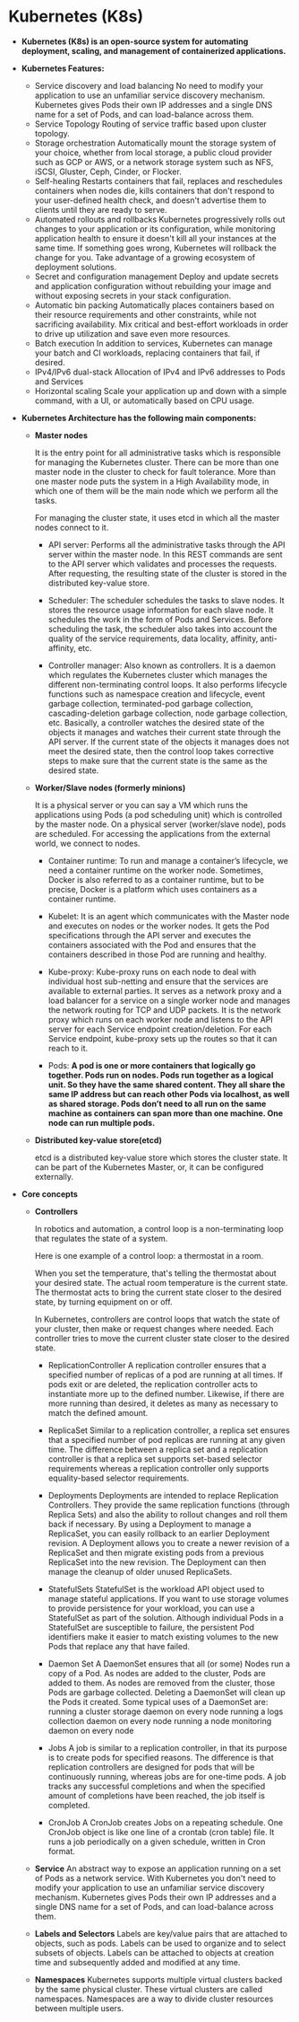 # Kubernetes (K8s)

* **Kubernetes (K8s) is an open-source system for automating deployment, scaling, and management of containerized applications.**
* **Kubernetes Features:**
  * Service discovery and load balancing
  No need to modify your application to use an unfamiliar service discovery mechanism. Kubernetes gives Pods their own IP addresses and a single DNS name for a set of Pods, and can load-balance across them.
  * Service Topology
  Routing of service traffic based upon cluster topology.
  * Storage orchestration
  Automatically mount the storage system of your choice, whether from local storage, a public cloud provider such as GCP or AWS, or a network storage system such as NFS, iSCSI, Gluster, Ceph, Cinder, or Flocker.
  * Self-healing
  Restarts containers that fail, replaces and reschedules containers when nodes die, kills containers that don't respond to your user-defined health check, and doesn't advertise them to clients until they are ready to serve.
  * Automated rollouts and rollbacks
  Kubernetes progressively rolls out changes to your application or its configuration, while monitoring application health to ensure it doesn't kill all your instances at the same time. If something goes wrong, Kubernetes will rollback the change for you. Take advantage of a growing ecosystem of deployment solutions.
  * Secret and configuration management
  Deploy and update secrets and application configuration without rebuilding your image and without exposing secrets in your stack configuration.
  * Automatic bin packing
  Automatically places containers based on their resource requirements and other constraints, while not sacrificing availability. Mix critical and best-effort workloads in order to drive up utilization and save even more resources.
  * Batch execution
  In addition to services, Kubernetes can manage your batch and CI workloads, replacing containers that fail, if desired.
  * IPv4/IPv6 dual-stack
  Allocation of IPv4 and IPv6 addresses to Pods and Services
  * Horizontal scaling
  Scale your application up and down with a simple command, with a UI, or automatically based on CPU usage.

* **Kubernetes Architecture has the following main components:**

  * **Master nodes**

    It is the entry point for all administrative tasks which is responsible for managing the Kubernetes cluster. There can be more than one master node in the cluster to check for fault tolerance. More than one master node puts the system in a High Availability mode, in which one of them will be the main node which we perform all the tasks.

    For managing the cluster state, it uses etcd in which all the master nodes connect to it.

    * API server:
    Performs all the administrative tasks through the API server within the master node.
    In this REST commands are sent to the API server which validates and processes the requests.
    After requesting, the resulting state of the cluster is stored in the distributed key-value store.

    * Scheduler:
    The scheduler schedules the tasks to slave nodes. It stores the resource usage information for each slave node.
    It schedules the work in the form of Pods and Services.
    Before scheduling the task, the scheduler also takes into account the quality of the service requirements, data locality, affinity, anti-affinity, etc.

    * Controller manager:
    Also known as controllers.
    It is a daemon which regulates the Kubernetes cluster which manages the different non-terminating control loops.
    It also performs lifecycle functions such as namespace creation and lifecycle, event garbage collection, terminated-pod garbage collection, cascading-deletion garbage collection, node garbage collection, etc.
    Basically, a controller watches the desired state of the objects it manages and watches their current state through the API server. If the current state of the objects it manages does not meet the desired state, then the control loop takes corrective steps to make sure that the current state is the same as the desired state.

  * **Worker/Slave nodes (formerly minions)**

    It is a physical server or you can say a VM which runs the applications using Pods (a pod scheduling unit) which is controlled by the master node. On a physical server (worker/slave node), pods are scheduled. For accessing the applications from the external world, we connect to nodes. 

    * Container runtime:
    To run and manage a container’s lifecycle, we need a container runtime on the worker node.
    Sometimes, Docker is also referred to as a container runtime, but to be precise, Docker is a platform which uses containers as a container runtime.

    * Kubelet:
    It is an agent which communicates with the Master node and executes on nodes or the worker nodes. It gets the Pod specifications through the API server and executes the containers associated with the Pod and ensures that the containers described in those Pod are running and healthy.

    * Kube-proxy:
    Kube-proxy runs on each node to deal with individual host sub-netting and ensure that the services are available to external parties.
    It serves as a network proxy and a load balancer for a service on a single worker node and manages the network routing for TCP and UDP packets.
    It is the network proxy which runs on each worker node and listens to the API server for each Service endpoint creation/deletion.
    For each Service endpoint, kube-proxy sets up the routes so that it can reach to it.

    * Pods:
    **A pod is one or more containers that logically go together. Pods run on nodes. Pods run together as a logical unit. So they have the same shared content. They all share the same IP address but can reach other Pods via localhost, as well as shared storage. Pods don’t need to all run on the same machine as containers can span more than one machine. One node can run multiple pods.**

  * **Distributed key-value store(etcd)**

    etcd is a distributed key-value store which stores the cluster state.
    It can be part of the Kubernetes Master, or, it can be configured externally.

* **Core concepts**

  * **Controllers**

    In robotics and automation, a control loop is a non-terminating loop that regulates the state of a system.

    Here is one example of a control loop: a thermostat in a room.

    When you set the temperature, that's telling the thermostat about your desired state. The actual room temperature is the current state. The thermostat acts to bring the current state closer to the desired state, by turning equipment on or off.

    In Kubernetes, controllers are control loops that watch the state of your cluster, then make or request changes where needed. Each controller tries to move the current cluster state closer to the desired state.

    * ReplicationController
    A replication controller ensures that a specified number of replicas of a pod are running at all times. If pods exit or are deleted, the replication controller acts to instantiate more up to the defined number. Likewise, if there are more running than desired, it deletes as many as necessary to match the defined amount.

    * ReplicaSet
    Similar to a replication controller, a replica set ensures that a specified number of pod replicas are running at any given time. The difference between a replica set and a replication controller is that a replica set supports set-based selector requirements whereas a replication controller only supports equality-based selector requirements.

    * Deployments
    Deployments are intended to replace Replication Controllers. They provide the same replication functions (through Replica Sets) and also the ability to rollout changes and roll them back if necessary.
    By using a Deployment to manage a ReplicaSet, you can easily rollback to an earlier Deployment revision. A Deployment allows you to create a newer revision of a ReplicaSet and then migrate existing pods from a previous ReplicaSet into the new revision. The Deployment can then manage the cleanup of older unused ReplicaSets.

    * StatefulSets
    StatefulSet is the workload API object used to manage stateful applications.
    If you want to use storage volumes to provide persistence for your workload, you can use a StatefulSet as part of the solution. Although individual Pods in a StatefulSet are susceptible to failure, the persistent Pod identifiers make it easier to match existing volumes to the new Pods that replace any that have failed.

    * Daemon Set
    A DaemonSet ensures that all (or some) Nodes run a copy of a Pod. As nodes are added to the cluster, Pods are added to them. As nodes are removed from the cluster, those Pods are garbage collected. Deleting a DaemonSet will clean up the Pods it created.
    Some typical uses of a DaemonSet are:
    running a cluster storage daemon on every node
    running a logs collection daemon on every node
    running a node monitoring daemon on every node

    * Jobs
    A job is similar to a replication controller, in that its purpose is to create pods for specified reasons. The difference is that replication controllers are designed for pods that will be continuously running, whereas jobs are for one-time pods. A job tracks any successful completions and when the specified amount of completions have been reached, the job itself is completed.

    * CronJob
    A CronJob creates Jobs on a repeating schedule.
    One CronJob object is like one line of a crontab (cron table) file. It runs a job periodically on a given schedule, written in Cron format.

  * **Service**
    An abstract way to expose an application running on a set of Pods as a network service.
    With Kubernetes you don't need to modify your application to use an unfamiliar service discovery mechanism. Kubernetes gives Pods their own IP addresses and a single DNS name for a set of Pods, and can load-balance across them.
    
  * **Labels and Selectors**
    Labels are key/value pairs that are attached to objects, such as pods.
    Labels can be used to organize and to select subsets of objects. Labels can be attached to objects at creation time and subsequently added and modified at any time.
  
  * **Namespaces**
    Kubernetes supports multiple virtual clusters backed by the same physical cluster. These virtual clusters are called namespaces.
    Namespaces are a way to divide cluster resources between multiple users.